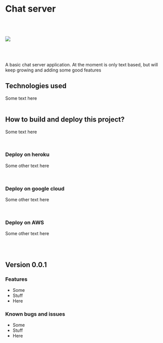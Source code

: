 # Chat server

<br>
<br>
<br>

<img src="https://images.pexels.com/photos/6636906/pexels-photo-6636906.jpeg?auto=compress&cs=tinysrgb&w=1260&h=750&dpr=1">

<br>
<br>
<br>
<br>

A basic chat server application. At the moment is only text based, but will keep growing and adding some good features

## Technologies used

Some text here
<br>
<br>

## How to build and deploy this project?

Some text here

<br>


### Deploy on heroku

Some other text here

<br>

### Deploy on google cloud

Some other text here

<br>

### Deploy on AWS

Some other text here

<br>
<br>


## Version 0.0.1

### Features

- Some
- Stuff
- Here


### Known bugs and issues

- Some
- Stuff 
- Here

